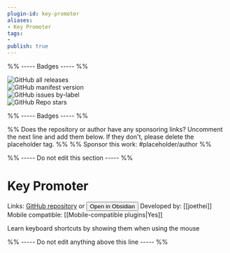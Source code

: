```yaml
---
plugin-id: key-promoter
aliases:
- Key Promoter
tags: 
- 
publish: true
---
```


%% ----- Badges ----- %%

![GitHub all releases](https://img.shields.io/github/downloads/joethei/obsidian-key-promoter/total?color=573E7A&logo=github&style=for-the-badge)   
![GitHub manifest version](https://img.shields.io/github/manifest-json/v/joethei/obsidian-key-promoter?color=573E7A&logo=github&style=for-the-badge)   
![GitHub issues by-label](https://img.shields.io/github/issues/joethei/obsidian-key-promoter/help%20wanted?color=573E7A&logo=github&style=for-the-badge)   
![GitHub Repo stars](https://img.shields.io/github/stars/joethei/obsidian-key-promoter?color=573E7A&logo=github&style=for-the-badge)

%% ----- Badges ----- %%

%% Does the repository or author have any sponsoring links? Uncomment the next line and add them below. If they don't, please delete the placeholder tag. %%
%% Sponsor this work: #placeholder/author %%

%% ----- Do not edit this section ----- %%

# Key Promoter

Links: [GitHub repository](https://github.com/joethei/obsidian-key-promoter) or [<button id=HH>Open in Obsidian</button>](obsidian://goto-plugin?id=key-promoter)
Developed by: [[joethei]]
Mobile compatible: [[Mobile-compatible plugins|Yes]]

Learn keyboard shortcuts by showing them when using the mouse

%% ----- Do not edit anything above this line ----- %% 
